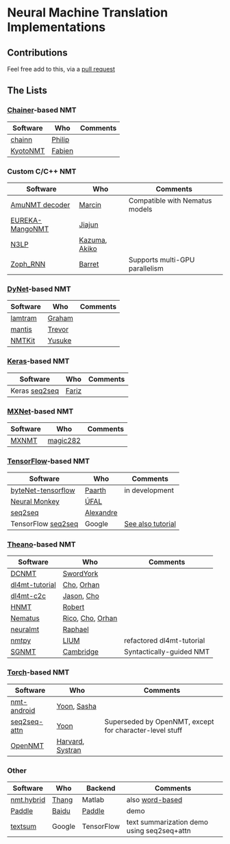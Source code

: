 # Neural Machine Translation Implementations

## Contributions

Feel free add to this, via a [pull request](https://help.github.com/articles/creating-a-pull-request)

## The Lists

### [Chainer](https://github.com/pfnet/chainer)-based NMT
| Software | Who | Comments |
| -------- | --- | -------- |
| [chainn](https://github.com/philip30/chainn) | [Philip](http://isw3.naist.jp/~philip-a/index.html) |  |
| [KyotoNMT](https://github.com/fabiencro/knmt) | [Fabien](https://github.com/fabiencro) |  |


### Custom C/C++ NMT
| Software | Who | Comments |
| -------- | --- | -------- |
| [AmuNMT decoder](https://github.com/emjotde/amunmt) | [Marcin](https://github.com/emjotde) | Compatible with Nematus models |
| [EUREKA-MangoNMT](https://github.com/jiajunzhangnlp/EUREKA-MangoNMT) | [Jiajun](https://github.com/jiajunzhangnlp) |  |
| [N3LP](https://github.com/hassyGo/N3LP) | [Kazuma](https://github.com/hassyGo), [Akiko](https://github.com/tempra28) |  |
| [Zoph_RNN](https://github.com/isi-nlp/Zoph_RNN) | [Barret](https://github.com/barretzoph) | Supports multi-GPU parallelism |


### [DyNet](https://github.com/clab/dynet)-based NMT
| Software | Who | Comments |
| -------- | --- | -------- |
| [lamtram](https://github.com/neubig/lamtram) | [Graham](https://github.com/neubig) |  |
| [mantis](https://github.com/trevorcohn/mantis) | [Trevor](https://github.com/trevorcohn) |  |
| [NMTKit](https://github.com/odashi/nmtkit) | [Yusuke](https://github.com/odashi) |  |


### [Keras](https://github.com/fchollet/keras)-based NMT
| Software | Who | Comments |
| -------- | --- | -------- |
| Keras [seq2seq](https://github.com/farizrahman4u/seq2seq) | [Fariz](https://github.com/farizrahman4u) |  |


### [MXNet](http://mxnet.io)-based NMT
| Software | Who | Comments |
| -------- | --- | -------- |
| [MXNMT](https://github.com/magic282/MXNMT) | [magic282](https://github.com/magic282) |  |


### [TensorFlow](https://github.com/tensorflow/tensorflow)-based NMT
| Software | Who | Comments |
| -------- | --- | -------- |
| [byteNet-tensorflow](https://github.com/paarthneekhara/byteNet-tensorflow) | [Paarth](https://github.com/paarthneekhara) | in development |
| [Neural Monkey](https://github.com/ufal/neuralmonkey) | [ÚFAL](https://github.com/ufal) |  |
| [seq2seq](https://github.com/eske/seq2seq) | [Alexandre](https://github.com/eske) |  |
| TensorFlow [seq2seq](https://github.com/google/seq2seq) | Google | [See also tutorial](https://www.tensorflow.org/versions/master/tutorials/seq2seq/index.html) |


### [Theano](https://github.com/Theano/Theano)-based NMT
| Software | Who | Comments |
| -------- | --- | -------- |
| [DCNMT](https://github.com/swordyork/dcnmt) | [SwordYork](https://github.com/SwordYork) |  |
| [dl4mt-tutorial](https://github.com/nyu-dl/dl4mt-tutorial) | [Cho](https://github.com/kyunghyuncho), [Orhan](https://github.com/orhanf) |  |
| [dl4mt-c2c](https://github.com/nyu-dl/dl4mt-c2c) | [Jason](https://github.com/jasonleeinf), [Cho](https://github.com/kyunghyuncho) |  |
| [HNMT](https://github.com/robertostling/hnmt) | [Robert](https://github.com/robertostling) |  |
| [Nematus](https://github.com/rsennrich/nematus) | [Rico](https://github.com/rsennrich), [Cho](https://github.com/kyunghyuncho), [Orhan](https://github.com/orhanf) |  |
| [neuralmt](https://github.com/zomux/neuralmt) | [Raphael](https://github.com/zomux) |  |
| [nmtpy](https://github.com/lium-lst/nmtpy) | [LIUM](https://github.com/lium-lst) | refactored dl4mt-tutorial |
| [SGNMT](https://github.com/ucam-smt/sgnmt) | [Cambridge](https://github.com/ucam-smt) | Syntactically-guided NMT |


### [Torch](https://github.com/torch/distro)-based NMT
| Software | Who | Comments |
| -------- | --- | -------- |
| [nmt-android](https://github.com/harvardnlp/nmt-android) | [Yoon](https://github.com/yoonkim), [Sasha](https://github.com/srush) |  |
| [seq2seq-attn](https://github.com/harvardnlp/seq2seq-attn) | [Yoon](https://github.com/yoonkim) | Superseded by OpenNMT, except for character-level stuff |
| [OpenNMT](https://github.com/OpenNMT/OpenNMT) | [Harvard](http://nlp.seas.harvard.edu/), [Systran](http://www.systrangroup.com) |  |


### Other
| Software | Who | Backend | Comments |
| -------- | --- | ------- | -------- |
| [nmt.hybrid](https://github.com/lmthang/nmt.hybrid) | [Thang](https://github.com/lmthang) | Matlab | also [word-based](https://github.com/lmthang/nmt.matlab) |
| [Paddle](https://github.com/baidu/Paddle/tree/master/demo/seqToseq/translation) | [Baidu](https://github.com/baidu) | [Paddle](https://github.com/baidu/Paddle) | demo |
| [textsum](https://github.com/tensorflow/models/tree/master/textsum) | Google | TensorFlow | text summarization demo using seq2seq+attn |
